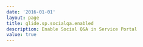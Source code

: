 ```yaml
---
date: '2016-01-01'
layout: page
title: glide.sp.socialqa.enabled
description: Enable Social Q&A in Service Portal 
value: true 
---
```

